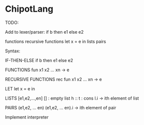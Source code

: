 # ChipotLang

TODO:

Add to lexer/parser:
if b then e1 else e2
<!-- while b do e -->
functions
recursive functions
let x = e in
lists
pairs


Syntax:

IF-THEN-ELSE
if b then e1 else e2

FUNCTIONS
fun x1 x2 ... xn -> e

RECURSIVE FUNCTIONS
rec fun x1 x2 ... xn -> e

LET
let x = e in

LISTS
[e1,e2,...,en]
[] : empty list
h :: t : cons
l.i -> ith element of list

PAIRS
(e1,e2, ... en)
(e1,e2, ... en).i -> ith element of pair

Implement interpreter